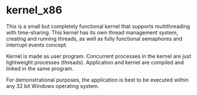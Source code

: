 # kernel_x86
This is a small but completely functional kernel that supports multithreading with time-sharing. This kernel has its own thread management system, creating and running threads, as well as fully functional semaphores and interrupt events concept.

Kernel is made as user program. Concurrent processes in the kernel are just lightweight processes (threads). Application and kernel are compiled and linked in the same program.

For demonstrational purposes, the application is best to be executed within any 32 bit Windows operating system.
